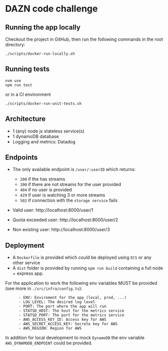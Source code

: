 # DAZN code challenge

## Running the app locally

Checkout the project in GitHub, then run the following commands in the root directory:

```
./scripts/docker-run-locally.sh
```

## Running tests

```
nvm use
npm run test
```
or in a CI environment

```
./scripts/docker-run-unit-tests.sh
```

## Architecture

- 1 (any) node js stateless service(s)
- 1 dynamoDB database
- Logging and metrics: Datadog

## Endpoints

- The only available endpoint is `/user/:userID` which returns:
    - `200` if the has streams
    - `200` if there are not streams for the user provided
    - `404` if no user is provided
    - `429` if user is watching 3 or more streams
    - `502` if connection with the `storage service` fails

- Valid user: http://localhost:8000/user/1
- Quota exceeded user: http://localhost:8000/user/2
- Non existing user: http://localhost:8000/user/3

## Deployment

- A `Dockerfile` is provided which could be deployed using `ECS` or any other service
- A `dist` folder is provided by running `npm run build` containing a full node + express app.

For the application to work the following env variables MUST be provided (see more in `./src/infra/config.ts`):

```
      - ENV: Enviroment for the app (local, prod, ...)
      - LOG_LEVEL: The desired log level
      - PORT: The port where the app will run
      - STATSD_HOST: The host for the metrics service
      - STATSD_PORT: The port for the metrics service
      - AWS_ACCESS_KEY_ID: Access key for AWS
      - AWS_SECRET_ACCESS_KEY: Secrete key for AWS
      - AWS_REGION: Region for AWS
```

In addition for local development to mock `DynamoDB` the env variable `AWS_DYNAMODB_ENDPOINT` could be provided.